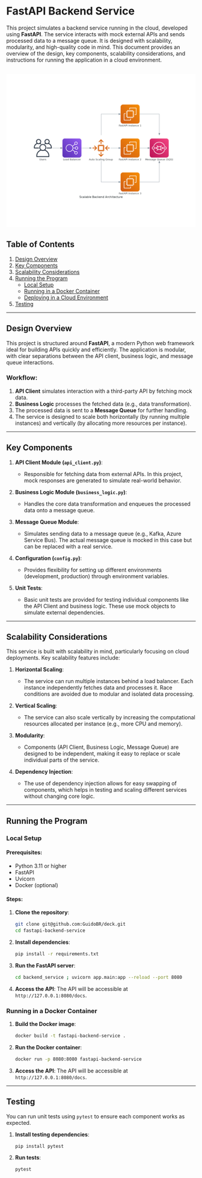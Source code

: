 # FastAPI Backend Service

This project simulates a backend service running in the cloud, developed using **FastAPI**. The service interacts with mock external APIs and sends processed data to a message queue. It is designed with scalability, modularity, and high-quality code in mind. This document provides an overview of the design, key components, scalability considerations, and instructions for running the application in a cloud environment.

![Backend Architecture](scalable_backend_architecture.png)
---

## Table of Contents
1. [Design Overview](#design-overview)
2. [Key Components](#key-components)
3. [Scalability Considerations](#scalability-considerations)
4. [Running the Program](#running-the-program)
    - [Local Setup](#local-setup)
    - [Running in a Docker Container](#running-in-a-docker-container)
    - [Deploying in a Cloud Environment](#deploying-in-a-cloud-environment)
5. [Testing](#testing)

---

## Design Overview

This project is structured around **FastAPI**, a modern Python web framework ideal for building APIs quickly and efficiently. The application is modular, with clear separations between the API client, business logic, and message queue interactions.

### Workflow:
1. **API Client** simulates interaction with a third-party API by fetching mock data.
2. **Business Logic** processes the fetched data (e.g., data transformation).
3. The processed data is sent to a **Message Queue** for further handling.
4. The service is designed to scale both horizontally (by running multiple instances) and vertically (by allocating more resources per instance).

---

## Key Components

1. **API Client Module (`api_client.py`)**: 
   - Responsible for fetching data from external APIs. In this project, mock responses are generated to simulate real-world behavior.

2. **Business Logic Module (`business_logic.py`)**: 
   - Handles the core data transformation and enqueues the processed data onto a message queue.

3. **Message Queue Module**: 
   - Simulates sending data to a message queue (e.g., Kafka, Azure Service Bus). The actual message queue is mocked in this case but can be replaced with a real service.

4. **Configuration (`config.py`)**: 
   - Provides flexibility for setting up different environments (development, production) through environment variables.

5. **Unit Tests**: 
   - Basic unit tests are provided for testing individual components like the API Client and business logic. These use mock objects to simulate external dependencies.

---

## Scalability Considerations

This service is built with scalability in mind, particularly focusing on cloud deployments. Key scalability features include:

1. **Horizontal Scaling**:
   - The service can run multiple instances behind a load balancer. Each instance independently fetches data and processes it. Race conditions are avoided due to modular and isolated data processing.

2. **Vertical Scaling**:
   - The service can also scale vertically by increasing the computational resources allocated per instance (e.g., more CPU and memory).

3. **Modularity**:
   - Components (API Client, Business Logic, Message Queue) are designed to be independent, making it easy to replace or scale individual parts of the service.

4. **Dependency Injection**:
   - The use of dependency injection allows for easy swapping of components, which helps in testing and scaling different services without changing core logic.

---

## Running the Program

### Local Setup

#### Prerequisites:
- Python 3.11 or higher
- FastAPI
- Uvicorn
- Docker (optional)

#### Steps:
1. **Clone the repository**:
   ```bash
   git clone git@github.com:GuidoBR/deck.git
   cd fastapi-backend-service
   ```

2. **Install dependencies**:
   ```bash
   pip install -r requirements.txt
   ```

3. **Run the FastAPI server**:
   ```bash
   cd backend_service ; uvicorn app.main:app --reload --port 8080
   ```

4. **Access the API**:
   The API will be accessible at `http://127.0.0.1:8080/docs`.

### Running in a Docker Container

1. **Build the Docker image**:
   ```bash
   docker build -t fastapi-backend-service .
   ```

2. **Run the Docker container**:
   ```bash
   docker run -p 8080:8080 fastapi-backend-service
   ```

3. **Access the API**:
   The API will be accessible at `http://127.0.0.1:8080/docs`.

---

## Testing

You can run unit tests using `pytest` to ensure each component works as expected.

1. **Install testing dependencies**:
   ```bash
   pip install pytest
   ```

2. **Run tests**:
   ```bash
   pytest
   ```